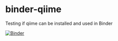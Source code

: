 # binder-qiime
Testing if qiime can be installed and used in Binder

[![Binder](http://mybinder.org/badge_logo.svg)](http://beta.mybinder.org/v2/gh/MikeTrizna/binder-qiime/master)
